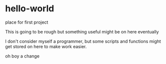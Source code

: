 # hello-world
place for first project

This is going to be rough but something useful might be on here eventually

I don't consider myself a programmer, but some scripts and functions might get stored on here to make work easier.

oh boy a change
